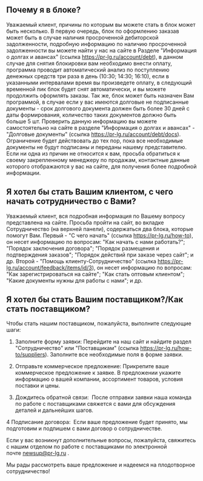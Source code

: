 ## Почему я в блоке?

Уважаемый клиент, причины по которым вы можете стать в блок может быть несколько. В первую очередь,
блок по оформлению заказав может быть в случае наличия просроченной дебиторской задолженности,
подробную информацию по наличию просроченной задолженности вы можете найти у нас на сайте в Разделе
"Информация о долгах и авансах" (ссылка https://pr-lg.ru/account/debt), в данном случае для снятия
блокировки вам необходимо внести оплату, программа проводит автоматический анализ по поступлению
денежных средств три раза в день (10:30; 14:30; 16:10), если в указанными интервалами время вы
произведете оплату, в следующий временной пик блок будет снят автоматически, и вы можете продолжить
оформлять заказы. Так же, блок может быть назначен Вам программой, в случае если у вас имеются
долговые не подписанные документы - срок долгового документа должен быть более 30 дней с даты
формирования, количество таких документов должно быть больше 5 шт. Проверить данную информацию вы
можете самостоятельно на сайте в разделе "Информация о долгах и авансах" - "Долговые документы"
(ссылка https://pr-lg.ru/account/debt/docs). Ограничение будет действовать до тех пор, пока все
необходимые документы не будут подписаны и переданы нашему представителю. Если ни одна из причин не
относится к вам, просьба обратиться к своему закрепленному менеджеру по продажам, контактные данные
которого отображаются у вас на сайте, для получения более подробной информации.

## Я хотел бы стать Вашим клиентом, с чего начать сотрудничество с Вами?

Уважаемый клиент, вся подробная информация по Вашему вопросу представлена на сайте. Просьба пройти
на сайт, во вкладке Сотрудничество (на верхней панели), содержаться два блока, которые помогут Вам.
Первый - "С чего начать" (ссылка https://pr-lg.ru/how-to), он несет информацию по вопросам: "Как
начать с нами работать?"; "Порядок заключения договора"; "Порядок размещения и подтверждения
заказов"; "Порядок действий при заказе через сайт"; и др. Второй - "Помощь клиенту-Сотрудничество"
(ссылка https://pr-lg.ru/account/feedback/items/id/3), он несет информацию по вопросам: "Как
зарегистрироваться на сайте"; "Как стать оптовым клиентом"; "Какие документы нужны для работы с
нами"; и др.

## Я хотел бы стать Вашим поставщиком?/Как стать поставщиком?

Чтобы стать нашим поставщиком, пожалуйста, выполните следующие шаги:

1. Заполните форму заявки: Перейдите на наш сайт и найдите раздел "Сотрудничество" или "Поставщикам"
   (ссылка https://pr-lg.ru/how-to/suppliers). Заполните все необходимые поля в форме заявки.

2. Отправьте коммерческое предложение: Прикрепите ваше коммерческое предложение к заявке. В
   предложении укажите информацию о вашей компании, ассортимент товаров, условия поставки и цены.

3. Дождитесь обратной связи:  После отправки заявки наша команда по работе с поставщиками свяжется с
   вами для обсуждения деталей и дальнейших шагов.

4 Подписание договора:  Если ваше предложение будет принято, мы подготовим и подпишем с вами договор
о сотрудничестве.

Если у вас возникнут дополнительные вопросы, пожалуйста, свяжитесь с нашим отделом по работе с
поставщиками по электронной почте newsup@pr-lg.ru .

Мы рады рассмотреть ваше предложение и надеемся на плодотворное сотрудничество!
